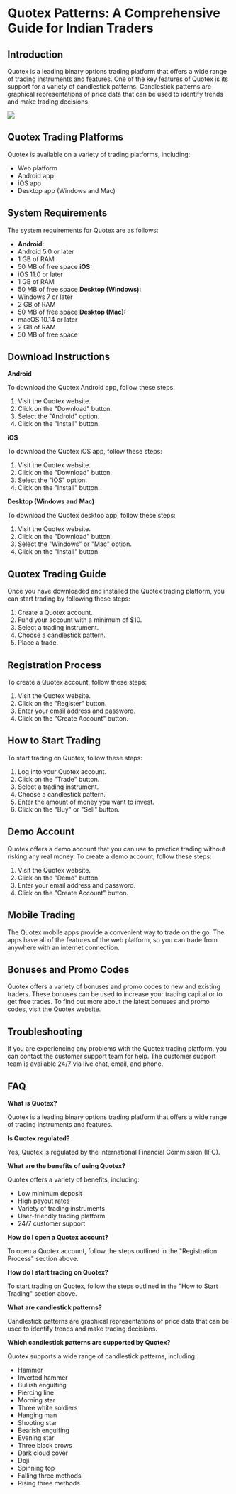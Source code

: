 # Quotex Patterns: A Comprehensive Guide for Indian Traders

## Introduction

Quotex is a leading binary options trading platform that offers a wide
range of trading instruments and features. One of the key features of
Quotex is its support for a variety of candlestick patterns. Candlestick
patterns are graphical representations of price data that can be used to
identify trends and make trading decisions.

[![](https://static.quotex.io/files/4_en/300_250.jpg)](https://traff.sbs/brokerqxlid)

## Quotex Trading Platforms

Quotex is available on a variety of trading platforms, including:

-   Web platform
-   Android app
-   iOS app
-   Desktop app (Windows and Mac)

## System Requirements

The system requirements for Quotex are as follows:

-   **Android:**
-   Android 5.0 or later
-   1 GB of RAM
-   50 MB of free space
    **iOS:**
-   iOS 11.0 or later
-   1 GB of RAM
-   50 MB of free space
    **Desktop (Windows):**
-   Windows 7 or later
-   2 GB of RAM
-   50 MB of free space
    **Desktop (Mac):**
-   macOS 10.14 or later
-   2 GB of RAM
-   50 MB of free space

## Download Instructions

**Android**

To download the Quotex Android app, follow these steps:

1.  Visit the Quotex website.
2.  Click on the "Download" button.
3.  Select the "Android" option.
4.  Click on the "Install" button.

**iOS**

To download the Quotex iOS app, follow these steps:

1.  Visit the Quotex website.
2.  Click on the "Download" button.
3.  Select the "iOS" option.
4.  Click on the "Install" button.

**Desktop (Windows and Mac)**

To download the Quotex desktop app, follow these steps:

1.  Visit the Quotex website.
2.  Click on the "Download" button.
3.  Select the "Windows" or "Mac" option.
4.  Click on the "Install" button.

## Quotex Trading Guide

Once you have downloaded and installed the Quotex trading platform, you
can start trading by following these steps:

1.  Create a Quotex account.
2.  Fund your account with a minimum of \$10.
3.  Select a trading instrument.
4.  Choose a candlestick pattern.
5.  Place a trade.

## Registration Process

To create a Quotex account, follow these steps:

1.  Visit the Quotex website.
2.  Click on the "Register" button.
3.  Enter your email address and password.
4.  Click on the "Create Account" button.

## How to Start Trading

To start trading on Quotex, follow these steps:

1.  Log into your Quotex account.
2.  Click on the "Trade" button.
3.  Select a trading instrument.
4.  Choose a candlestick pattern.
5.  Enter the amount of money you want to invest.
6.  Click on the "Buy" or "Sell" button.

## Demo Account

Quotex offers a demo account that you can use to practice trading
without risking any real money. To create a demo account, follow these
steps:

1.  Visit the Quotex website.
2.  Click on the "Demo" button.
3.  Enter your email address and password.
4.  Click on the "Create Account" button.

## Mobile Trading

The Quotex mobile apps provide a convenient way to trade on the go. The
apps have all of the features of the web platform, so you can trade from
anywhere with an internet connection.

## Bonuses and Promo Codes

Quotex offers a variety of bonuses and promo codes to new and existing
traders. These bonuses can be used to increase your trading capital or
to get free trades. To find out more about the latest bonuses and promo
codes, visit the Quotex website.

## Troubleshooting

If you are experiencing any problems with the Quotex trading platform,
you can contact the customer support team for help. The customer support
team is available 24/7 via live chat, email, and phone.

## FAQ

**What is Quotex?**

Quotex is a leading binary options trading platform that offers a wide
range of trading instruments and features.

**Is Quotex regulated?**

Yes, Quotex is regulated by the International Financial Commission
(IFC).

**What are the benefits of using Quotex?**

Quotex offers a variety of benefits, including:

-   Low minimum deposit
-   High payout rates
-   Variety of trading instruments
-   User-friendly trading platform
-   24/7 customer support

**How do I open a Quotex account?**

To open a Quotex account, follow the steps outlined in the
"Registration Process" section above.

**How do I start trading on Quotex?**

To start trading on Quotex, follow the steps outlined in the "How to
Start Trading" section above.

**What are candlestick patterns?**

Candlestick patterns are graphical representations of price data that
can be used to identify trends and make trading decisions.

**Which candlestick patterns are supported by Quotex?**

Quotex supports a wide range of candlestick patterns, including:

-   Hammer
-   Inverted hammer
-   Bullish engulfing
-   Piercing line
-   Morning star
-   Three white soldiers
-   Hanging man
-   Shooting star
-   Bearish engulfing
-   Evening star
-   Three black crows
-   Dark cloud cover
-   Doji
-   Spinning top
-   Falling three methods
-   Rising three methods

